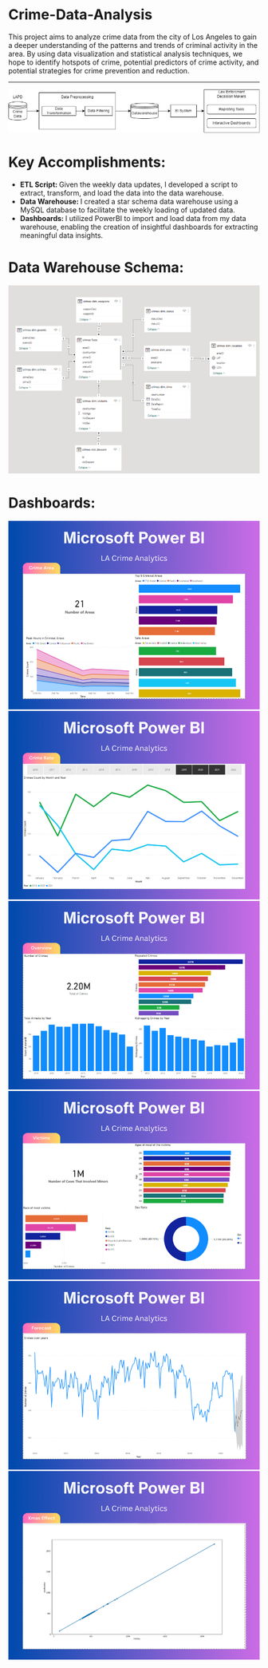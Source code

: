 # Crime-Data-Analysis
This project aims to analyze crime data from the city of Los Angeles to gain a deeper understanding of the patterns and trends of criminal activity in the area. 
By using data visualization and statistical analysis techniques, we hope to identify hotspots of crime, potential predictors of crime activity, and potential strategies for crime prevention and reduction.
<hr>
<img src='./Images/overview.png'>
<h1>Key Accomplishments:</h1>
<ul>
  <li><strong> ETL Script: </strong>Given the weekly data updates, I developed a script to extract, transform, and load the data into the data warehouse.</li>
  <li><strong> Data Warehouse: </strong>I created a star schema data warehouse using a MySQL database to facilitate the weekly loading of updated data.</li>
  <li><strong> Dashboards: </strong> I utilized PowerBI to import and load data from my data warehouse, enabling the creation of insightful dashboards for extracting meaningful data insights.</li>
</ul>

<h1>Data Warehouse Schema: </h1>
<img src='./Images/Warehouse.png'>

<h1>Dashboards:</h1>
<img src='./Images/1.png'>
<img src='./Images/2.png'>
<img src='./Images/3.png'>
<img src='./Images/4.png'>
<img src='./Images/5.png'>
<img src='./Images/6.png'>
